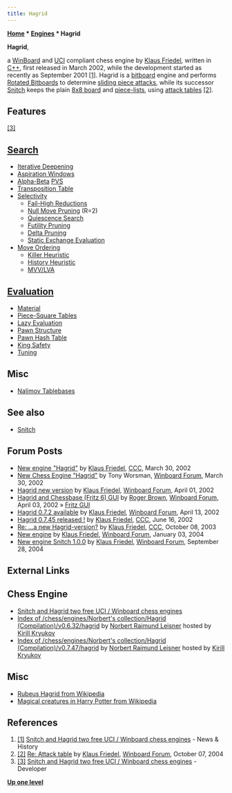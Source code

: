 ```yaml
---
title: Hagrid
---
```

**[Home](Home "Home") * [Engines](Engines "Engines") * Hagrid**

**Hagrid**,

a [WinBoard](WinBoard "WinBoard") and [UCI](UCI "UCI") compliant chess engine by [Klaus Friedel](index.php?title=Klaus_Friedel&action=edit&redlink=1 "Klaus Friedel (page does not exist)"), written in [C++](Cpp "Cpp"), first released in March 2002, while the development started as recently as September 2001 <a id="cite-note-1" href="#cite-ref-1">[1]</a>.
Hagrid is a [bitboard](Bitboards "Bitboards") engine and performs [Rotated Bitboards](Rotated_Bitboards "Rotated Bitboards") to determine [sliding piece attacks](Sliding_Piece_Attacks "Sliding Piece Attacks"), while its successor [Snitch](Snitch "Snitch") keeps the plain [8x8 board](8x8_Board "8x8 Board") and [piece-lists](Piece-Lists "Piece-Lists"), using [attack tables](Attack_and_Defend_Maps "Attack and Defend Maps") <a id="cite-note-2" href="#cite-ref-2">[2]</a>.

## Features

<a id="cite-note-3" href="#cite-ref-3">[3]</a>

## [Search](Search "Search")

- [Iterative Deepening](Iterative_Deepening "Iterative Deepening")
- [Aspiration Windows](Aspiration_Windows "Aspiration Windows")
- [Alpha-Beta](Alpha-Beta "Alpha-Beta") [PVS](Principal_Variation_Search "Principal Variation Search")
- [Transposition Table](Transposition_Table "Transposition Table")
- [Selectivity](Selectivity "Selectivity")
  - [Fail-High Reductions](Fail-High_Reductions "Fail-High Reductions")
  - [Null Move Pruning](Null_Move_Pruning "Null Move Pruning") (R=2)
  - [Quiescence Search](Quiescence_Search "Quiescence Search")
  - [Futility Pruning](Futility_Pruning "Futility Pruning")
  - [Delta Pruning](Delta_Pruning "Delta Pruning")
  - [Static Exchange Evaluation](Static_Exchange_Evaluation "Static Exchange Evaluation")
- [Move Ordering](Move_Ordering "Move Ordering")
  - [Killer Heuristic](Killer_Heuristic "Killer Heuristic")
  - [History Heuristic](History_Heuristic "History Heuristic")
  - [MVV/LVA](MVV-LVA "MVV-LVA")

## [Evaluation](Evaluation "Evaluation")

- [Material](Material "Material")
- [Piece-Square Tables](Piece-Square_Tables "Piece-Square Tables")
- [Lazy Evaluation](Lazy_Evaluation "Lazy Evaluation")
- [Pawn Structure](Pawn_Structure "Pawn Structure")
- [Pawn Hash Table](Pawn_Hash_Table "Pawn Hash Table")
- [King Safety](King_Safety "King Safety")
- [Tuning](Automated_Tuning "Automated Tuning")

## Misc

- [Nalimov Tablebases](Nalimov_Tablebases "Nalimov Tablebases")

## See also

- [Snitch](Snitch "Snitch")

## Forum Posts

- [New engine "Hagrid"](https://www.stmintz.com/ccc/index.php?id=220512) by [Klaus Friedel](index.php?title=Klaus_Friedel&action=edit&redlink=1 "Klaus Friedel (page does not exist)"), [CCC](CCC "CCC"), March 30, 2002
- [New Chess Engine "Hagrid"](http://www.open-aurec.com/wbforum/viewtopic.php?f=18&t=36625&p=138765) by Tony Worsman, [Winboard Forum](Computer_Chess_Forums "Computer Chess Forums"), March 30, 2002
- [Hagrid new version](http://www.open-aurec.com/wbforum/viewtopic.php?f=18&t=36651&p=138857) by [Klaus Friedel](index.php?title=Klaus_Friedel&action=edit&redlink=1 "Klaus Friedel (page does not exist)"), [Winboard Forum](Computer_Chess_Forums "Computer Chess Forums"), April 01, 2002
- [Hagrid and Chessbase (Fritz 6) GUI](http://www.open-aurec.com/wbforum/viewtopic.php?f=18&t=36670&p=138931) by [Roger Brown](index.php?title=Roger_Brown&action=edit&redlink=1 "Roger Brown (page does not exist)"), [Winboard Forum](Computer_Chess_Forums "Computer Chess Forums"), April 03, 2002 » [Fritz GUI](Fritz#FritzGUI "Fritz")
- [Hagrid 0.7.2 available](http://www.open-aurec.com/wbforum/viewtopic.php?f=18&t=36849&p=139701) by [Klaus Friedel](index.php?title=Klaus_Friedel&action=edit&redlink=1 "Klaus Friedel (page does not exist)"), [Winboard Forum](Computer_Chess_Forums "Computer Chess Forums"), April 13, 2002
- [Hagrid 0.7.45 released !](https://www.stmintz.com/ccc/index.php?id=235751) by [Klaus Friedel](index.php?title=Klaus_Friedel&action=edit&redlink=1 "Klaus Friedel (page does not exist)"), [CCC](CCC "CCC"), June 16, 2002
- [Re: ...a new Hagrid-version?](https://www.stmintz.com/ccc/index.php?id=320241) by [Klaus Friedel](index.php?title=Klaus_Friedel&action=edit&redlink=1 "Klaus Friedel (page does not exist)"), [CCC](CCC "CCC"), October 08, 2003
- [New engine](http://www.open-aurec.com/wbforum/viewtopic.php?f=18&t=45881&p=174271) by [Klaus Friedel](index.php?title=Klaus_Friedel&action=edit&redlink=1 "Klaus Friedel (page does not exist)"), [Winboard Forum](Computer_Chess_Forums "Computer Chess Forums"), January 03, 2004
- [New engine Snitch 1.0.0](http://www.open-aurec.com/wbforum/viewtopic.php?f=2&t=74&p=157) by [Klaus Friedel](index.php?title=Klaus_Friedel&action=edit&redlink=1 "Klaus Friedel (page does not exist)"), [Winboard Forum](Computer_Chess_Forums "Computer Chess Forums"), September 28, 2004

## External Links

## Chess Engine

- [Snitch and Hagrid two free UCI / Winboard chess engines](http://www.friedelprivat.de/)
- [Index of /chess/engines/Norbert's collection/Hagrid (Compilation)/v0.6.32/hagrid](http://kirr.homeunix.org/chess/engines/Norbert's%20collection/Hagrid%20%28Compilation%29/v0.6.32/hagrid/) by [Norbert Raimund Leisner](Norbert_Raimund_Leisner "Norbert Raimund Leisner") hosted by [Kirill Kryukov](Kirill_Kryukov "Kirill Kryukov")
- [Index of /chess/engines/Norbert's collection/Hagrid (Compilation)/v0.7.47/hagrid](http://kirr.homeunix.org/chess/engines/Norbert's%20collection/Hagrid%20%28Compilation%29/v0.7.47/hagrid/) by [Norbert Raimund Leisner](Norbert_Raimund_Leisner "Norbert Raimund Leisner") hosted by [Kirill Kryukov](Kirill_Kryukov "Kirill Kryukov")

## Misc

- [Rubeus Hagrid from Wikipedia](https://en.wikipedia.org/wiki/Rubeus_Hagrid)
- [Magical creatures in Harry Potter from Wikipedia](https://en.wikipedia.org/wiki/Magical_creatures_in_Harry_Potter#Hagrid.27s_pets)

## References

1. <a id="cite-ref-1" href="#cite-note-1">[1]</a> [Snitch and Hagrid two free UCI / Winboard chess engines](http://www.friedelprivat.de/) - News & History
1. <a id="cite-ref-2" href="#cite-note-2">[2]</a> [Re: Attack table](http://www.open-aurec.com/wbforum/viewtopic.php?f=4&t=171&start=21) by [Klaus Friedel](index.php?title=Klaus_Friedel&action=edit&redlink=1 "Klaus Friedel (page does not exist)"), [Winboard Forum](Computer_Chess_Forums "Computer Chess Forums"), October 07, 2004
1. <a id="cite-ref-3" href="#cite-note-3">[3]</a> [Snitch and Hagrid two free UCI / Winboard chess engines](http://www.friedelprivat.de/) - Developer

**[Up one level](Engines "Engines")**

